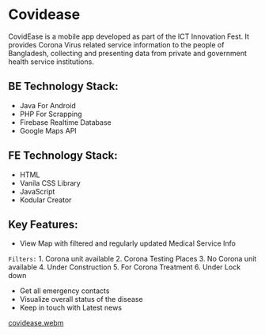 # Covidease
CovidEase is a mobile app developed as part of the ICT Innovation Fest. It provides Corona Virus related service information to the people of Bangladesh, collecting and presenting data from private and government health service institutions.

## BE Technology Stack:
- Java For Android
- PHP For Scrapping
- Firebase Realtime Database
- Google Maps API

## FE Technology Stack:
- HTML
- Vanila CSS Library
- JavaScript
- Kodular Creator

## Key Features:

- View Map with filtered and regularly updated Medical Service Info

``Filters:``
    1. Corona unit available
    2. Corona Testing Places
    3. No Corona unit available
    4. Under Construction
    5. For Corona Treatment
    6. Under Lock down
- Get all emergency contacts
- Visualize overall status of the disease 
- Keep in touch with Latest news

[covidease.webm](https://github.com/FzArnob/Covidease/assets/67764367/e0990446-62ce-48a8-9a72-f67018342fa0)

